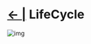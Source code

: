 # [← |](https://github.com/VGamezz19/platzi-course-notes/tree/master/Vue) LifeCycle

![img](https://github.com/VGamezz19/platzi-course-notes/blob/master/Vue/doc/lifecycle.png)